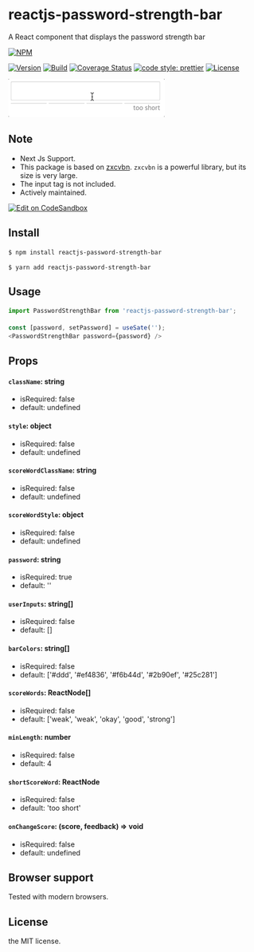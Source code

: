 # reactjs-password-strength-bar

A React component that displays the password strength bar

[![NPM](https://nodei.co/npm/reactjs-password-strength-bar.png?compact=true)](https://nodei.co/npm/reactjs-password-strength-bar/)

[![Version](https://img.shields.io/npm/v/react-password-strength-bar.svg)](https://www.npmjs.com/package/react-password-strength-bar)
[![Build](https://travis-ci.org/lannex/react-password-strength-bar.svg?branch=master)](https://www.npmjs.com/package/react-password-strength-bar)
[![Coverage Status](https://coveralls.io/repos/github/lannex/react-password-strength-bar/badge.svg?branch=master)](https://coveralls.io/github/lannex/react-password-strength-bar?branch=master)
[![code style: prettier](https://img.shields.io/badge/code_style-prettier-ff69b4.svg)](https://github.com/prettier/prettier)
[![License](https://img.shields.io/npm/l/react-password-strength-bar.svg)](https://www.npmjs.com/package/reactjs-password-strength-bar)

![Gif](./examples/static/example.gif)

## Note
- Next Js Support.
- This package is based on [zxcvbn](https://github.com/dropbox/zxcvbn).
`zxcvbn` is a powerful library, but its size is very large.
- The input tag is not included.
- Actively maintained.

[![Edit on CodeSandbox](https://img.shields.io/badge/Edit%20on-CodeSandbox-151515?logo=codesandbox&logoColor=white)](https://codesandbox.io/p/sandbox/agitated-thompson-kr7cts)

## Install
```
$ npm install reactjs-password-strength-bar
```
```
$ yarn add reactjs-password-strength-bar
```

## Usage
```js
import PasswordStrengthBar from 'reactjs-password-strength-bar';

const [password, setPassword] = useSate('');
<PasswordStrengthBar password={password} />
```

## Props
#### `className`: string
- isRequired: false
- default: undefined

#### `style`: object
- isRequired: false
- default: undefined

#### `scoreWordClassName`: string
- isRequired: false
- default: undefined

#### `scoreWordStyle`: object
- isRequired: false
- default: undefined

#### `password`: string
- isRequired: true
- default: ''

#### `userInputs`: string[]
- isRequired: false
- default: []

#### `barColors`: string[]
- isRequired: false
- default: ['#ddd', '#ef4836', '#f6b44d', '#2b90ef', '#25c281']

#### `scoreWords`: ReactNode[]
- isRequired: false
- default: ['weak', 'weak', 'okay', 'good', 'strong']

#### `minLength`: number
- isRequired: false
- default: 4

#### `shortScoreWord`: ReactNode
- isRequired: false
- default: 'too short'

#### `onChangeScore`: (score, feedback) => void
- isRequired: false
- default: undefined

## Browser support
Tested with modern browsers.

## License
the MIT license.
